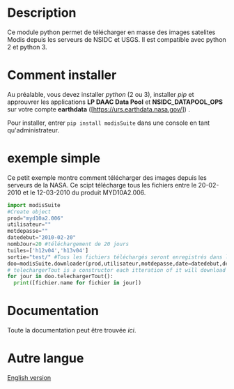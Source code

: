 # Description
Ce module python permet de télécharger en masse des images satelites Modis depuis les serveurs de NSIDC et USGS. Il est compatible avec python 2 et python 3.

# Comment installer
Au préalable, vous devez installer *python* (2 ou 3), installer *pip* et approuvrer les applications **LP DAAC Data Pool** et **NSIDC_DATAPOOL_OPS** sur votre compte **earthdata** ([https://urs.earthdata.nasa.gov/]) .

Pour installer, entrer `pip install modisSuite` dans une console en tant qu'administrateur. 

# exemple simple
Ce petit exemple montre comment télécharger des images depuis les serveurs de la NASA. Ce scipt télécharge tous les fichiers entre le 20-02-2010 et le 12-03-2010 du produit MYD10A2.006.

```python
import modisSuite
#Create object
prod="myd10a2.006"
utilisateur=""
motdepasse=""
datedebut="2010-02-20"
nombJour=20 #téléchargement de 20 jours
tuiles=['h12v04','h13v04']
sortie="test/" #Tous les fichiers téléchargés seront enregistrés dans le dosier «test»
doo=modisSuite.downloader(prod,utilisateur,motdepasse,date=datedebut,delta=nombJour,tuiles=tuiles,output=sortie)
# telechargerTout is a constructor each itteration of it will download a day
for jour in doo.telechargerTout():
  print([fichier.name for fichier in jour])
```
# Documentation
Toute la documentation peut être trouvée *ici*.
# Autre langue
[English version](https://gabriel-desharnais.github.io/Modis-python-suite/)
